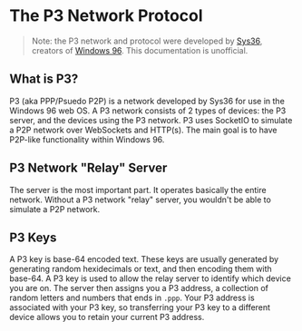 # The P3 Network Protocol
> Note: the P3 network and protocol were developed by [Sys36](https://sys36.net/), creators of [Windows 96](https://windows96.net/).
> This documentation is unofficial.

## What is P3?
P3 (aka PPP/Psuedo P2P) is a network developed by Sys36 for use in the Windows 96 web OS.
A P3 network consists of 2 types of devices: the P3 server, and the devices using the P3 network.
P3 uses SocketIO to simulate a P2P network over WebSockets and HTTP(s). The main goal is to have P2P-like functionality within Windows 96.

## P3 Network "Relay" Server
The server is the most important part. It operates basically the entire network.
Without a P3 network "relay" server, you wouldn't be able to simulate a P2P network.

## P3 Keys
A P3 key is base-64 encoded text. These keys are usually generated by generating random hexidecimals or text, and then encoding them with base-64.
A P3 key is used to allow the relay server to identify which device you are on.
The server then assigns you a P3 address, a collection of random letters and numbers that ends in `.ppp`.
Your P3 address is associated with your P3 key, so transferring your P3 key to a different device allows you to retain your current P3 address.
